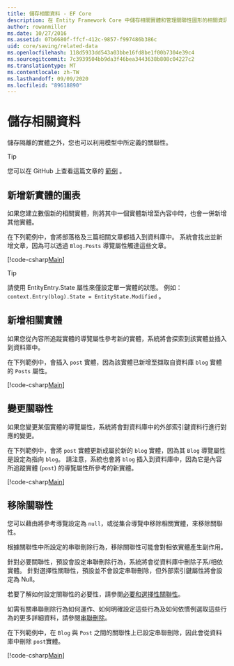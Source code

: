 ```yaml
---
title: 儲存相關資料 - EF Core
description: 在 Entity Framework Core 中儲存相關實體和管理關聯性圖形的相關資訊
author: rowanmiller
ms.date: 10/27/2016
ms.assetid: 07b6680f-ffcf-412c-9857-f997486b386c
uid: core/saving/related-data
ms.openlocfilehash: 118d5933dd543a03bbe16fd8be1f00b7304e39c4
ms.sourcegitcommit: 7c3939504bb9da3f46bea3443638b808c04227c2
ms.translationtype: MT
ms.contentlocale: zh-TW
ms.lasthandoff: 09/09/2020
ms.locfileid: "89618890"
---
```

# <a name="saving-related-data"></a>儲存相關資料

儲存隔離的實體之外，您也可以利用模型中所定義的關聯性。

> [!TIP]  
> 您可以在 GitHub 上查看這篇文章的 [範例](https://github.com/dotnet/EntityFramework.Docs/tree/master/samples/core/Saving/RelatedData/) 。

## <a name="adding-a-graph-of-new-entities"></a>新增新實體的圖表

如果您建立數個新的相關實體，則將其中一個實體新增至內容中時，也會一併新增其他實體。

在下列範例中，會將部落格及三篇相關文章都插入到資料庫中。 系統會找出並新增文章，因為可以透過 `Blog.Posts` 導覽屬性觸達這些文章。

[!code-csharp[Main](../../../samples/core/Saving/RelatedData/Sample.cs#AddingGraphOfEntities)]

> [!TIP]  
> 請使用 EntityEntry.State 屬性來僅設定單一實體的狀態。 例如： `context.Entry(blog).State = EntityState.Modified` 。

## <a name="adding-a-related-entity"></a>新增相關實體

如果您從內容所追蹤實體的導覽屬性參考新的實體，系統將會探索到該實體並插入到資料庫中。

在下列範例中，會插入 `post` 實體，因為該實體已新增至擷取自資料庫 `blog` 實體的 `Posts` 屬性。

[!code-csharp[Main](../../../samples/core/Saving/RelatedData/Sample.cs#AddingRelatedEntity)]

## <a name="changing-relationships"></a>變更關聯性

如果您變更某個實體的導覽屬性，系統將會對資料庫中的外部索引鍵資料行進行對應的變更。

在下列範例中，會將 `post` 實體更新成屬於新的 `blog` 實體，因為其 `Blog` 導覽屬性是設定為指向 `blog`。 請注意，系統也會將 `blog` 插入到資料庫中，因為它是內容所追蹤實體 (`post`) 的導覽屬性所參考的新實體。

[!code-csharp[Main](../../../samples/core/Saving/RelatedData/Sample.cs#ChangingRelationships)]

## <a name="removing-relationships"></a>移除關聯性

您可以藉由將參考導覽設定為 `null`，或從集合導覽中移除相關實體，來移除關聯性。

根據關聯性中所設定的串聯刪除行為，移除關聯性可能會對相依實體產生副作用。

針對必要關聯性，預設會設定串聯刪除行為，系統將會從資料庫中刪除子系/相依實體。 針對選擇性關聯性，預設並不會設定串聯刪除，但外部索引鍵屬性將會設定為 Null。

若要了解如何設定關聯性的必要性，請參閱[必要和選擇性關聯性](xref:core/modeling/relationships#required-and-optional-relationships)。

如需有關串聯刪除行為如何運作、如何明確設定這些行為及如何依慣例選取這些行為的更多詳細資料，請參閱[串聯刪除](xref:core/saving/cascade-delete)。

在下列範例中，在 `Blog` 與 `Post` 之間的關聯性上已設定串聯刪除，因此會從資料庫中刪除 `post`實體。

[!code-csharp[Main](../../../samples/core/Saving/RelatedData/Sample.cs#RemovingRelationships)]
